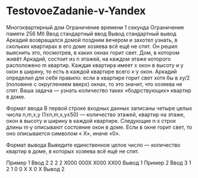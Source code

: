 # TestovoeZadanie-v-Yandex
Многоквартирный дом
Ограничение времени	1 секунда
Ограничение памяти	256 Мб
Ввод	стандартный ввод
Вывод	стандартный вывод
Аркадий возвращался домой поздним вечером и захотел узнать, в скольких квартирах в его доме хозяева всё ещё не спят. Он решил выяснить это, посмотрев, в каких окнах горит свет.
Дом, в котором живёт Аркадий, состоит из 
n этажей, на каждом этаже которого расположено 
m квартир. Каждая квартира имеет 
x окон в высоту и 
y окон в ширину, то есть в каждой квартире всего 
x⋅y окон.
Аркадий определил для себя правило: если в квартире горит свет хотя бы в 
xy/2
​ (половине с округлением вверх) окнах, то это значит, что хозяева не спят. Ваша задача — узнать количество таких «бодрствующих» квартир в доме.

Формат ввода
В первой строке входных данных записаны четыре целых числа 
n,m,x,y (1≤n,m,x,y≤50) — количество этажей, квартир на этаже, окон в высоту и ширину в каждой квартире.
Следующие 
n⋅x строк длины 
m⋅y описывают состояние окон в доме. Если в окне горит свет, то оно описывается символом «
X», иначе «0».

Формат вывода
Выведите единственное целое число — количество квартир в доме, в которых хозяева всё ещё не спят.

Пример 1
Ввод
2 2 2 2
X000
000X
X000
XX00
Вывод
1
Пример 2
Ввод
3 1 2 1
0
0
X
X
0
X
Вывод
2
